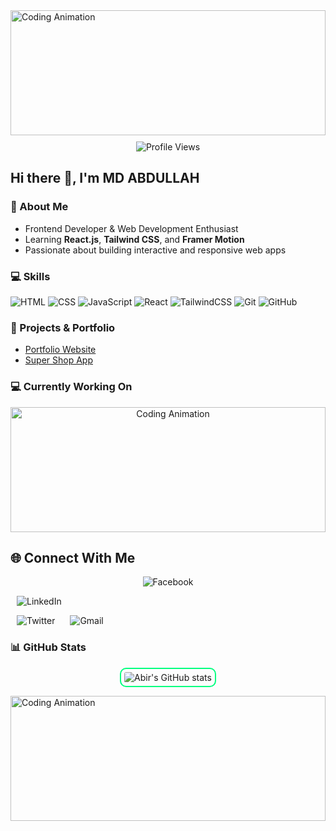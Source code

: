 <img src="https://camo.githubusercontent.com/51c0a7381d32821a8481a08cee4efa47f274e2806e6668d74eb86870d1ea105a/68747470733a2f2f692e6962622e636f2e636f6d2f68526267674770712f3230323635303332312d37663464613336312d663938662d343334352d386466342d616466333532613131333232312d657a6769662d636f6d2d726573697a652d312e676966" alt="Coding Animation" width="100%" height="200">

<p align="center" style="margin-top:10px;">
 <img src="https://komarev.com/ghpvc/?username=abirkhan0001&label=Profile%20Views&color=1E90FF&style=plastic" alt="Profile Views">
</p>


## Hi there 👋, I'm MD ABDULLAH

### 🌱 About Me
- Frontend Developer & Web Development Enthusiast
- Learning **React.js**, **Tailwind CSS**, and **Framer Motion**
- Passionate about building interactive and responsive web apps

### 💻 Skills 
![HTML](https://img.shields.io/badge/HTML5-E34F26?style=for-the-badge&logo=html5&logoColor=white) ![CSS](https://img.shields.io/badge/CSS3-1572B6?style=for-the-badge&logo=css3&logoColor=white) ![JavaScript](https://img.shields.io/badge/JavaScript-F7DF1E?style=for-the-badge&logo=javascript&logoColor=black) ![React](https://img.shields.io/badge/React-61DAFB?style=for-the-badge&logo=react&logoColor=black) ![TailwindCSS](https://img.shields.io/badge/Tailwind_CSS-06B6D4?style=for-the-badge&logo=tailwind-css&logoColor=white) ![Git](https://img.shields.io/badge/Git-F05032?style=for-the-badge&logo=git&logoColor=white) ![GitHub](https://img.shields.io/badge/GitHub-181717?style=for-the-badge&logo=github&logoColor=white)


### 🚀 Projects & Portfolio
- [Portfolio Website](https://myportfoliojj.netlify.app/)
- [Super Shop App](https://zastandapp.netlify.app)

### 💻 Currently Working On
<p align="center" style="margin-top:10px;">
<img src="https://media2.giphy.com/media/v1.Y2lkPTc5MGI3NjExMTkyZWU4eGE0YnVreXFobWo4dWw5bHEydmo0am9neHB5djVxd2txOSZlcD12MV9pbnRlcm5hbF9naWZfYnlfaWQmY3Q9Zw/iml0ZFq2tNAzryx2rf/giphy.gif" alt="Coding Animation" width="100%" height="200">
</p>

## 🌐 Connect With Me

<p align="center" style="margin-top:10px;">
  <a href="https://www.facebook.com/amir.asbona.1" 
   target="_blank" 
   style="margin: 0 10px; text-decoration:none;">
    <img src="https://img.shields.io/badge/Facebook-1877F2?style=for-the-badge&logo=facebook&logoColor=white" 
         alt="Facebook" />
</a>

  <a href="https://www.linkedin.com/in/md-abdullah-4544b217a/" 
   target="_blank" 
   style="margin: 0 10px; text-decoration:none;">
    <img src="https://img.shields.io/badge/LinkedIn-0A66C2?style=for-the-badge&logo=linkedin&logoColor=white" 
         alt="LinkedIn" />
</a>

  <a href="https://twitter.com/yourprofile" target="_blank" style="margin: 0 10px; text-decoration:none;">
    <img src="https://img.shields.io/badge/Twitter-1DA1F2?style=for-the-badge&logo=twitter&logoColor=white" alt="Twitter" />
  </a>
  <a href="mailto:amabdullah097@gmail.com" target="_blank" style="margin: 0 10px; text-decoration:none;">
    <img src="https://img.shields.io/badge/Gmail-D14836?style=for-the-badge&logo=gmail&logoColor=white" alt="Gmail" />
  </a>
</p>



### 📊 GitHub Stats
<p align="center" style="margin-top:10px;">
  <img 
       src="https://github-readme-stats.vercel.app/api?username=abirkhan0001&show_icons=true&theme=radical" 
       alt="Abir's GitHub stats" 
       style="border: 2px solid #00FF7F; border-radius: 10px; padding: 5px;" 
  />
</p>



<img src="https://raw.githubusercontent.com/Trilokia/Trilokia/379277808c61ef204768a61bbc5d25bc7798ccf1/bottom_header.svg" alt="Coding Animation" width="100%" height="200">




